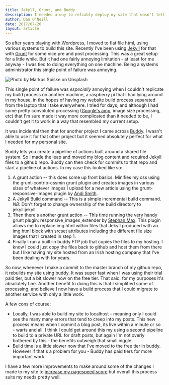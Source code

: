 ```yaml
---
title: Jekyll, Grunt, and Buddy
description: I needed a way to reliably deploy my site that wasn't tethered to one machine.
author: Dan O’Neill
date: 2017/07/20
layout: article
---
```


So after years playing with Wordpress, I moved to flat file html, using various systems to build this site. Recently I've been using [Jekyll](https://jekyllrb.com/) for that with [Grunt](https://gruntjs.com/) for some nice pre and post processing. This was a great setup for a little while. But it had one fairly annoying limitation - at least for me anyway - I was tied to doing everything on one machine. Being a systems administrator this single point of failure was annoying.

![Photo by Markus Spiske on Unsplash](/images/markus-spiske-207946.jpg)

This single point of failure was *especially* annoying when I couldn't replicate my build process on another machine, a raspberry pi that I had lying around in my house, in the hopes of having my website build process separated from the laptop that I take everywhere. I tried for days, and although I had some pretty convoluted processing ([Google's amp](https://www.ampproject.org/), image size processing, etc) that I'm sure made it way more complicated than it needed to be, I couldn't get it to work in a way that resembled my current setup.

It was incidental then that for another project I came across [Buddy](https://buddy.works/). I wasn't able to use it for that other project but it seemed absolutely perfect for what I needed for my personal site.

Buddy lets you create a pipeline of actions built around a shared file system. So I made the leap and moved my blog content and required Jekyll files to a github repo. Buddy can then check for commits to that repo and start a pipeline of actions. In my case this looked like so:

1. A grunt action -- this does some up front basics. Minifies my css using the grunt-contrib-cssmin grunt plugin and creates images in various sizes of whatever images I upload for a new article using the grunt-responsive-images plugin by [Andi Smith](https://github.com/andismith/grunt-responsive-images).
2. A Jekyll Build command -- This is a simple incremental build command. _*NB*_: Don't forget to change ownership of the build directory to jekyll:jekyll
3. Then there's another grunt action -- This time running the very handy grunt plugin: responsive_images_extender by [Stephan Max](https://github.com/stephanmax/grunt-responsive-images-extender). This plugin allows me to replace img html within files that Jekyll produced with an img html block with srcset attributes including the different file size images that I created in step 1.
4. Finally I run a built-in buddy FTP job that copies the files to my hosting. I know I could just copy the files back to github and host them from there but I like having my site hosted from an Irish hosting company that I've been dealing with for years.

So now, whenever I make a commit to the master branch of my github repo, it rebuilds my site using buddy. It was super fast when I was using their trial paid tier, but a bit slower now on the free tier. That said, for my purposes it's absolutely fine. Another benefit to doing this is that I simplified some of processing, and believe I now have a build process that I could migrate to another service with only a little work.

A few cons of course:

- Locally, I was able to build my site to localhost - meaning only I could see the many many errors that tend to creep into my posts. This new process means when I commit a blog post, its live within a minute or so - warts and all. I think I could get around this my using a second pipeline to build to a private URL for draft posts, but again I'm not overly bothered by this - the benefits outweigh that small niggle.
-  Build time is a little slower now that I've moved to the free tier in buddy. However if that's a problem for you - Buddy has paid tiers for more important work.

I have a few more improvements to make around some of the changes I made to my site to [increase my pagespeed score](http://wordsandmagic.com/2017/07/20/Quick-pagespeed-wins/) but overall this process suits my needs pretty well. 
